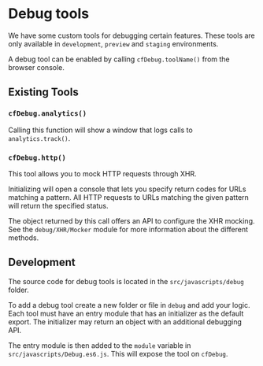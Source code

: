 Debug tools
===========

We have some custom tools for debugging certain features. These tools are only
available in `development`, `preview` and `staging` environments.

A debug tool can be enabled by calling `cfDebug.toolName()` from the browser
console.

Existing Tools
--------------

### `cfDebug.analytics()`

Calling this function will show a window that logs calls to `analytics.track()`.

### `cfDebug.http()`

This tool allows you to mock HTTP requests through XHR.

Initializing will open a console that lets you specify return codes for URLs
matching a pattern. All HTTP requests to URLs matching the given pattern will
return the specified status.

The object returned by this call offers an API to configure the XHR mocking. See
the `debug/XHR/Mocker` module for more information about the different methods.


Development
-----------

The source code for debug tools is located in the `src/javascripts/debug` folder.

To add a debug tool create a new folder or file in `debug` and add your logic.
Each tool must have an entry module that has an initializer as the default
export. The initializer may return an object with an additional debugging API.

The entry module is then added to the `module` variable in
`src/javascripts/Debug.es6.js`. This will expose the tool on `cfDebug`.
